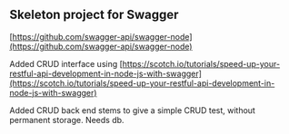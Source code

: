 ## Skeleton project for Swagger

[https://github.com/swagger-api/swagger-node](https://github.com/swagger-api/swagger-node)

Added CRUD interface using [https://scotch.io/tutorials/speed-up-your-restful-api-development-in-node-js-with-swagger](https://scotch.io/tutorials/speed-up-your-restful-api-development-in-node-js-with-swagger)

Added CRUD back end stems to give a simple CRUD test, without permanent storage. Needs db.

